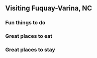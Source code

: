 ## Visiting Fuquay-Varina, NC

### Fun things to do

### Great places to eat

### Great places to stay
